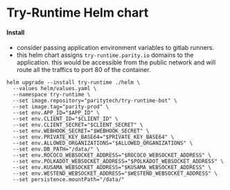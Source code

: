 # Try-Runtime Helm chart
#### Install
- consider passing application environment variables to gitlab runners.
- this helm chart assigns `try-runtime.parity.io` domains to the application. this would be accessible from the public network and will route all the traffics to port 80 of the container.

```
helm upgrade --install try-runtime ./helm \
  --values helm/values.yaml \
  --namespace try-runtime \
  --set image.repository="paritytech/try-runtime-bot" \
  --set image.tag="parity-prod" \
  --set env.APP_ID="$APP_ID" \
  --set env.CLIENT_ID="$CLIENT_ID" \
  --set env.CLIENT_SECRET="$CLIENT_SECRET" \
  --set env.WEBHOOK_SECRET="$WEBHOOK_SECRET" \
  --set env.PRIVATE_KEY_BASE64="$PRIVATE_KEY_BASE64" \
  --set env.ALLOWED_ORGANIZATIONS="$ALLOWED_ORGANIZATIONS" \
  --set env.DB_PATH="/data/" \
  --set env.ROCOCO_WEBSOCKET_ADDRESS="$ROCOCO_WEBSOCKET_ADDRESS" \
  --set env.POLKADOT_WEBSOCKET_ADDRESS="$POLKADOT_WEBSOCKET_ADDRESS" \
  --set env.KUSAMA_WEBSOCKET_ADDRESS="$KUSAMA_WEBSOCKET_ADDRESS" \
  --set env.WESTEND_WEBSOCKET_ADDRESS="$WESTEND_WEBSOCKET_ADDRESS" \
  --set persistence.mountPath="/data/"
```
